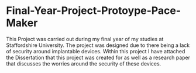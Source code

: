 # Final-Year-Project-Protoype-Pace-Maker
This Project was carried out during my final year of my studies at Staffordshire University. 
The project was designed due to there being a lack of security around implantable devices. 
Within this project I have attached the Dissertation that this project was created for as well 
as a research paper that discusses the worries around the security of these devices.

